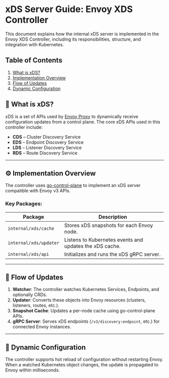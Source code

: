 # xDS Server Guide: Envoy XDS Controller

This document explains how the internal xDS server is implemented in the Envoy XDS Controller, including its responsibilities, structure, and integration with Kubernetes.

## Table of Contents

1. [What is xDS?](#what-is-xds)
2. [Implementation Overview](#implementation-overview)
3. [Flow of Updates](#flow-of-updates)
4. [Dynamic Configuration](#dynamic-configuration)

## 📡 What is xDS?

xDS is a set of APIs used by [Envoy Proxy](https://www.envoyproxy.io/) to dynamically receive configuration updates from a control plane. The core xDS APIs used in this controller include:

- **CDS** – Cluster Discovery Service
- **EDS** – Endpoint Discovery Service
- **LDS** – Listener Discovery Service
- **RDS** – Route Discovery Service

---

## ⚙️ Implementation Overview

The controller uses [go-control-plane](https://github.com/envoyproxy/go-control-plane) to implement an xDS server compatible with Envoy v3 APIs.

### Key Packages:

| Package | Description |
|--------|-------------|
| `internal/xds/cache` | Stores xDS snapshots for each Envoy node. |
| `internal/xds/updater` | Listens to Kubernetes events and updates the xDS cache. |
| `internal/xds/api` | Initializes and runs the xDS gRPC server. |

---

## 🧠 Flow of Updates

1. **Watcher**: The controller watches Kubernetes Services, Endpoints, and optionally CRDs.
2. **Updater**: Converts these objects into Envoy resources (clusters, listeners, routes, etc.).
3. **Snapshot Cache**: Updates a per-node cache using go-control-plane APIs.
4. **gRPC Server**: Serves xDS endpoints (`/v3/discovery:endpoint`, etc.) for connected Envoy instances.

---

## 🔄 Dynamic Configuration

The controller supports hot reload of configuration without restarting Envoy. When a watched Kubernetes object changes, the update is propagated to Envoy within milliseconds.

